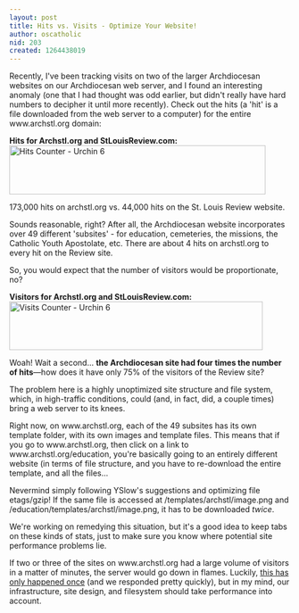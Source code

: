 ```yaml
---
layout: post
title: Hits vs. Visits - Optimize Your Website!
author: oscatholic
nid: 203
created: 1264438019
---
```

<p>
	Recently, I&#39;ve been tracking visits on two of the larger Archdiocesan websites on our Archdiocesan web server, and I found an interesting anomaly (one that I had thought was odd earlier, but didn&#39;t really have hard numbers to decipher it until more recently). Check out the hits (a &#39;hit&#39; is a file downloaded from the web server to a computer) for the entire www.archstl.org domain:</p>
<p class="rtecenter">
	<strong>Hits for Archstl.org and StLouisReview.com:</strong><br />
	<img alt="Hits Counter - Urchin 6" height="88" src="http://www.opensourcecatholic.com/sites/opensourcecatholic.com/files/user-uploads/oscatholic/hits-archstl-review.png" title="" width="459" /></p>
<p>
	173,000 hits on archstl.org vs. 44,000 hits on the St. Louis Review website.</p>
<p>
	Sounds reasonable, right? After all, the Archdiocesan website incorporates over 49 different &#39;subsites&#39; - for education, cemeteries, the missions, the Catholic Youth Apostolate, etc. There are about 4 hits on archstl.org to every hit on the Review site.</p>
<p>
	So, you would expect that the number of visitors would be proportionate, no?</p>
<p class="rtecenter">
	<strong>Visitors for Archstl.org and StLouisReview.com:</strong><br />
	<img alt="Visits Counter - Urchin 6" height="87" src="http://www.opensourcecatholic.com/sites/opensourcecatholic.com/files/user-uploads/oscatholic/visits-archstl-review.png" title="" width="454" /></p>
<p>
	Woah! Wait a second... <strong>the Archdiocesan site had four times the number of hits</strong>&mdash;how does it have only 75% of the visitors of the Review site?</p>
<p>
	The problem here is a highly unoptimized site structure and file system, which, in high-traffic conditions, could (and, in fact, did, a couple times) bring a web server to its knees.</p>
<p>
	Right now, on www.archstl.org, each of the 49 subsites has its own template folder, with its own images and template files. This means that if you go to www.archstl.org, then click on a link to www.archstl.org/education, you&#39;re basically going to an entirely different website (in terms of file structure, and you have to re-download the entire template, and all the files...</p>
<p>
	Nevermind simply following YSlow&#39;s suggestions and optimizing file etags/gzip! If the same file is accessed at /templates/archstl/image.png and /education/templates/archstl/image.png, it has to be downloaded <em>twice</em>.</p>
<p>
	We&#39;re working on remedying this situation, but it&#39;s a good idea to keep tabs on these kinds of stats, just to make sure you know where potential site performance problems lie.</p>
<p>
	If two or three of the sites on www.archstl.org had a large volume of visitors in a matter of minutes, the server would go down in flames. Luckily, <a href="/blog/geerlingguy/caching-page-saving-server">this has only happened once</a> (and we responded pretty quickly), but in my mind, our infrastructure, site design, and filesystem should take performance into account.</p>
